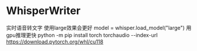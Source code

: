 # WhisperWriter
实时语音转文字
使用large效果会更好
model = whisper.load_model("large")
用gpu推理更快
python -m pip install torch torchaudio --index-url https://download.pytorch.org/whl/cu118